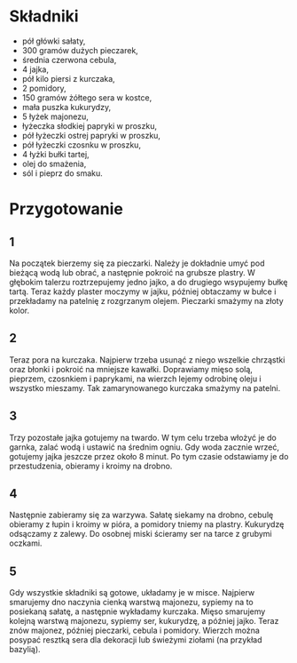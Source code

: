 # Składniki
- pół główki sałaty,
- 300 gramów dużych pieczarek,
- średnia czerwona cebula,
- 4 jajka,
- pół kilo piersi z kurczaka,
- 2 pomidory,
- 150 gramów żółtego sera w kostce,
- mała puszka kukurydzy,
- 5 łyżek majonezu,
- łyżeczka słodkiej papryki w proszku,
- pół łyżeczki ostrej papryki w proszku,
- pół łyżeczki czosnku w proszku,
- 4 łyżki bułki tartej,
- olej do smażenia,
- sól i pieprz do smaku.
# Przygotowanie 
## 1
Na początek bierzemy się za pieczarki. Należy je dokładnie umyć pod bieżącą wodą lub obrać, a następnie pokroić na grubsze plastry. W głębokim talerzu roztrzepujemy jedno jajko, a do drugiego wsypujemy bułkę tartą. Teraz każdy plaster moczymy w jajku, później obtaczamy w bułce i przekładamy na patelnię z rozgrzanym olejem. Pieczarki smażymy na złoty kolor.
## 2
Teraz pora na kurczaka. Najpierw trzeba usunąć z niego wszelkie chrząstki oraz błonki i pokroić na mniejsze kawałki. Doprawiamy mięso solą, pieprzem, czosnkiem i paprykami, na wierzch lejemy odrobinę oleju i wszystko mieszamy. Tak zamarynowanego kurczaka smażymy na patelni.
## 3
Trzy pozostałe jajka gotujemy na twardo. W tym celu trzeba włożyć je do garnka, zalać wodą i ustawić na średnim ogniu. Gdy woda zacznie wrzeć, gotujemy jajka jeszcze przez około 8 minut. Po tym czasie odstawiamy je do przestudzenia, obieramy i kroimy na drobno.
## 4
Następnie zabieramy się za warzywa. Sałatę siekamy na drobno, cebulę obieramy z łupin i kroimy w pióra, a pomidory tniemy na plastry. Kukurydzę odsączamy z zalewy. Do osobnej miski ścieramy ser na tarce z grubymi oczkami.
## 5
Gdy wszystkie składniki są gotowe, układamy je w misce. Najpierw smarujemy dno naczynia cienką warstwą majonezu, sypiemy na to posiekaną sałatę, a następnie wykładamy kurczaka. Mięso smarujemy kolejną warstwą majonezu, sypiemy ser, kukurydzę, a później jajko. Teraz znów majonez, później pieczarki, cebula i pomidory. Wierzch można posypać resztką sera dla dekoracji lub świeżymi ziołami (na przykład bazylią).